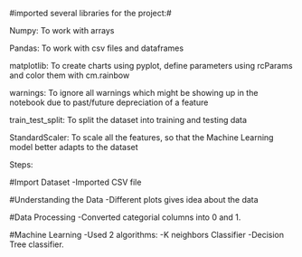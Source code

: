 #imported several libraries for the project:#

Numpy: To work with arrays

Pandas: To work with csv files and dataframes

matplotlib: To create charts using pyplot, define parameters using rcParams and color them with cm.rainbow

warnings: To ignore all warnings which might be showing up in the notebook due to past/future depreciation of a feature

train_test_split: To split the dataset into training and testing data

StandardScaler: To scale all the features, so that the Machine Learning model better adapts to the dataset

Steps:

#Import Dataset
-Imported CSV file

#Understanding the Data
-Different plots gives idea about the data

#Data Processing
-Converted categorial columns into 0 and 1.

#Machine Learning
-Used 2 algorithms:
  -K neighbors Classifier
  -Decision Tree classifier.
